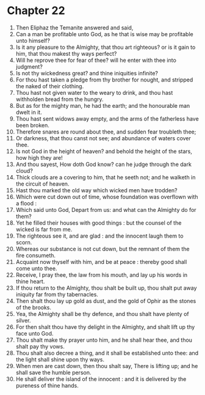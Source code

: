 # Chapter 22

1. Then Eliphaz the Temanite answered and said,
2. Can a man be profitable unto God, as he that is wise may be profitable unto himself?
3. Is it any pleasure to the Almighty, that thou art righteous? or is it gain to him, that thou makest thy ways perfect?
4. Will he reprove thee for fear of thee? will he enter with thee into judgment?
5. Is not thy wickedness great? and thine iniquities infinite?
6. For thou hast taken a pledge from thy brother for nought, and stripped the naked of their clothing.
7. Thou hast not given water to the weary to drink, and thou hast withholden bread from the hungry.
8. But as for the mighty man, he had the earth; and the honourable man dwelt in it.
9. Thou hast sent widows away empty, and the arms of the fatherless have been broken.
10. Therefore snares are round about thee, and sudden fear troubleth thee;
11. Or darkness, that thou canst not see; and abundance of waters cover thee.
12. Is not God in the height of heaven? and behold the height of the stars, how high they are!
13. And thou sayest, How doth God know? can he judge through the dark cloud?
14. Thick clouds are a covering to him, that he seeth not; and he walketh in the circuit of heaven.
15. Hast thou marked the old way which wicked men have trodden?
16. Which were cut down out of time, whose foundation was overflown with a flood :
17. Which said unto God, Depart from us: and what can the Almighty do for them?
18. Yet he filled their houses with good things : but the counsel of the wicked is far from me.
19. The righteous see it, and are glad : and the innocent laugh them to scorn.
20. Whereas our substance is not cut down, but the remnant of them the fire consumeth.
21. Acquaint now thyself with him, and be at peace : thereby good shall come unto thee.
22. Receive, I pray thee, the law from his mouth, and lay up his words in thine heart.
23. If thou return to the Almighty, thou shalt be built up, thou shalt put away iniquity far from thy tabernacles.
24. Then shalt thou lay up gold as dust, and the gold of Ophir as the stones of the brooks.
25. Yea, the Almighty shall be thy defence, and thou shalt have plenty of silver.
26. For then shalt thou have thy delight in the Almighty, and shalt lift up thy face unto God.
27. Thou shalt make thy prayer unto him, and he shall hear thee, and thou shalt pay thy vows.
28. Thou shalt also decree a thing, and it shall be established unto thee: and the light shall shine upon thy ways.
29. When men are cast down, then thou shalt say, There is lifting up; and he shall save the humble person.
30. He shall deliver the island of the innocent : and it is delivered by the pureness of thine hands.

